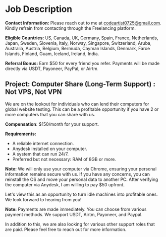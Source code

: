 # Job Description

**Contact Information:** Please reach out to me at codeartist0725@gmail.com. Kindly refrain from contacting through the Freelancing platform.

**Eligible Countries:** US, Canada, UK, Germany, Spain, France, Netherlands, Japan, Sweden, Slovenia, Italy, Norway, Singapore, Switzerland, Aruba, Australia, Austria, Belgium, Bermuda, Cayman Islands, Denmark, Faroe Islands, Finland, Guam, Iceland, Ireland, India.

**Referral Bonus:** Earn $50 for every friend you refer. Payments will be made directly via USDT, Payoneer, PayPal, or Airtm.

## Project: Computer Share (Long-Term Support) : Not VPS, Not VPN

We are on the lookout for individuals who can lend their computers for global website testing. This can be a profitable opportunity if you have 2 or more computers that you can share with us.

**Compensation:** $150/month for your support.

**Requirements:**

- A reliable internet connection.
- Anydesk installed on your computer.
- A system that can run 24/7.
- Preferred but not necessary: RAM of 8GB or more.

**Note:** We will only use your computer via Chrome, ensuring your personal information remains secure with us. If you have any concerns, you can reinstall the OS and move your personal data to another PC. After verifying the computer via Anydesk, I am willing to pay $50 upfront.

Let's view this as an opportunity to turn idle machines into profitable ones. We look forward to hearing from you!

**Note:** Payments are made immediately. You can choose from various payment methods. We support USDT, Airtm, Payoneer, and Paypal.

In addition to this, we are also looking for various other support roles that are paid. Please feel free to reach out for more information.
